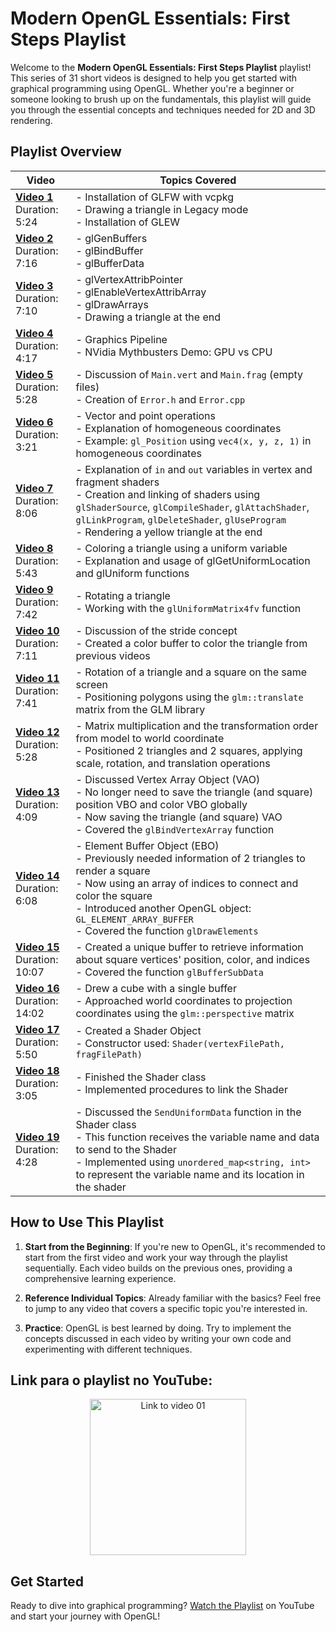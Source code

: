# Modern OpenGL Essentials: First Steps Playlist

Welcome to the **Modern OpenGL Essentials: First Steps Playlist** playlist! This series of 31 short videos is designed to help you get started with graphical programming using OpenGL. Whether you're a beginner or someone looking to brush up on the fundamentals, this playlist will guide you through the essential concepts and techniques needed for 2D and 3D rendering.

## Playlist Overview

| **Video** | **Topics Covered** |
|-----------|---------------------|
| **[Video 1](https://youtu.be/MqIg2InJTKM?si=Qn4CiumsTw8yk-SN)** <br> Duration: 5:24 | - Installation of GLFW with vcpkg <br> - Drawing a triangle in Legacy mode <br> - Installation of GLEW |
| **[Video 2](https://youtu.be/-dK5QUrJX4E?si=feVAqpEvTSmxZDRY)** <br> Duration: 7:16 | - glGenBuffers <br> - glBindBuffer <br> - glBufferData |
| **[Video 3](https://youtu.be/P3PTqWFTvbU?si=dAM8Ain8dMaZ0Uso)** <br> Duration: 7:10 | - glVertexAttribPointer <br> - glEnableVertexAttribArray <br> - glDrawArrays <br> - Drawing a triangle at the end |
| **[Video 4](https://youtu.be/-P28LKWTzrI?si=o6-FW-ToZEPHOiEJ)** <br> Duration: 4:17 | - Graphics Pipeline <br> - NVidia Mythbusters Demo: GPU vs CPU |
| **[Video 5](https://youtu.be/BACQ1cdBHhk?si=JVZigkyZ-RBg_5V0)** <br> Duration: 5:28 | - Discussion of `Main.vert` and `Main.frag` (empty files) <br> - Creation of `Error.h` and `Error.cpp` |
| **[Video 6](https://youtu.be/KCEiHRvnbYs?si=4u_Lj5hCC44Pxj7L)** <br> Duration: 3:21 | - Vector and point operations <br> - Explanation of homogeneous coordinates <br> - Example: `gl_Position` using `vec4(x, y, z, 1)` in homogeneous coordinates |
| **[Video 7](https://youtu.be/Cj6FBxf2dME?si=uY_H_8m1i9SJb-5b)** <br> Duration: 8:06 | - Explanation of `in` and `out` variables in vertex and fragment shaders <br> - Creation and linking of shaders using `glShaderSource`, `glCompileShader`, `glAttachShader`, `glLinkProgram`, `glDeleteShader`, `glUseProgram` <br> - Rendering a yellow triangle at the end |
| **[Video 8](https://youtu.be/lz5c1WpBiMg?si=DkZSGGgCGM9fsy68)** <br> Duration: 5:43 | - Coloring a triangle using a uniform variable <br> - Explanation and usage of glGetUniformLocation and glUniform functions|
| **[Video 9](https://youtu.be/cO5ZVmn6XPw?si=mpTmQDjMPh2u9x8I)** <br> Duration: 7:42 | - Rotating a triangle <br> - Working with the `glUniformMatrix4fv` function |
| **[Video 10](https://youtu.be/dCd29TxN7XM?si=A8zJLLzHRUIpdvB-)** <br> Duration: 7:11 | - Discussion of the stride concept <br> - Created a color buffer to color the triangle from previous videos |
| **[Video 11](https://youtu.be/M6IPySbbODk?si=fvo0J5cMV9UADLou)** <br> Duration: 7:41 | - Rotation of a triangle and a square on the same screen <br> - Positioning polygons using the `glm::translate` matrix from the GLM library |
| **[Video 12](https://youtu.be/CoQsSe83i3Y?si=dlPiiKfGrNdRekih)** <br> Duration: 5:28 | - Matrix multiplication and the transformation order from model to world coordinate <br> - Positioned 2 triangles and 2 squares, applying scale, rotation, and translation operations |
| **[Video 13](https://youtu.be/aKEyOv2JreA?si=KvsEmTkOqSw-OPDN)** <br> Duration: 4:09 | - Discussed Vertex Array Object (VAO) <br> - No longer need to save the triangle (and square) position VBO and color VBO globally <br> - Now saving the triangle (and square) VAO <br> - Covered the `glBindVertexArray` function |
| **[Video 14](https://youtu.be/fBftnaGB4ag?si=4318DQFLfEwB3_bl)** <br> Duration: 6:08 | - Element Buffer Object (EBO) <br> - Previously needed information of 2 triangles to render a square <br> - Now using an array of indices to connect and color the square <br> - Introduced another OpenGL object: `GL_ELEMENT_ARRAY_BUFFER` <br> - Covered the function `glDrawElements` |
| **[Video 15](https://youtu.be/HBKfZ1ADRzY?si=sYClMko6twaP0Sn8)** <br> Duration: 10:07 | - Created a unique buffer to retrieve information about square vertices' position, color, and indices <br> - Covered the function `glBufferSubData` |
| **[Video 16](https://youtu.be/o8Nb3HR4n9c?si=rbTWPRGfupiS0Dsb)** <br> Duration: 14:02 | - Drew a cube with a single buffer <br> - Approached world coordinates to projection coordinates using the `glm::perspective` matrix |
| **[Video 17](https://youtu.be/XBiL4UVPags?si=NezXssll9aogd3Ae)** <br> Duration: 5:50 | - Created a Shader Object <br> - Constructor used: `Shader(vertexFilePath, fragFilePath)` |
| **[Video 18](https://youtu.be/XAL-YM3MUFo?si=Oj82HcL_9SXEJP5D)** <br> Duration: 3:05 | - Finished the Shader class <br> - Implemented procedures to link the Shader |
| **[Video 19](https://youtu.be/pyFB9dszmn4?si=I37ttZaovIr4OPaV)** <br> Duration: 4:28 | - Discussed the `SendUniformData` function in the Shader class <br> - This function receives the variable name and data to send to the Shader <br> - Implemented using `unordered_map<string, int>` to represent the variable name and its location in the shader |


## How to Use This Playlist

1. **Start from the Beginning**: If you're new to OpenGL, it's recommended to start from the first video and work your way through the playlist sequentially. Each video builds on the previous ones, providing a comprehensive learning experience.
   
2. **Reference Individual Topics**: Already familiar with the basics? Feel free to jump to any video that covers a specific topic you're interested in.

3. **Practice**: OpenGL is best learned by doing. Try to implement the concepts discussed in each video by writing your own code and experimenting with different techniques.

## Link para o playlist no YouTube:
<div style="text-align: center;">
    <a href="https://youtube.com/playlist?list=PLVRDPs83ZhmfQGjLmOr6-m8VcPxjg_Jv0">
        <img src="https://img.youtube.com/vi/MqIg2InJTKM/default.jpg" alt="Link to video 01" width="250" />
    </a>
</div>

## Get Started

Ready to dive into graphical programming? [Watch the Playlist](https://www.youtube.com/playlist?list=PLVRDPs83ZhmfQGjLmOr6-m8VcPxjg_Jv0) on YouTube and start your journey with OpenGL!
